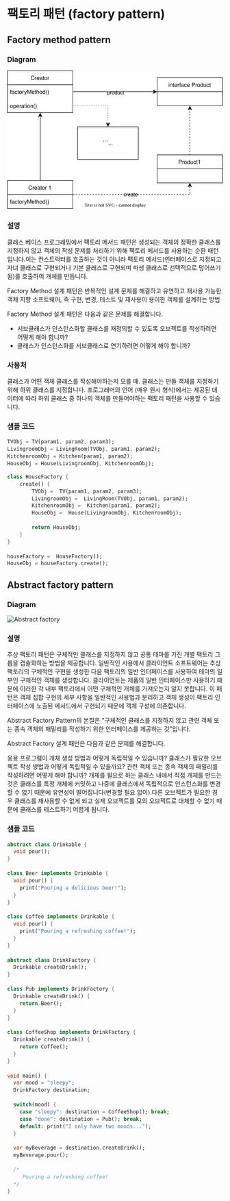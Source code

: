 # 팩토리 패턴 (factory pattern)

## Factory method pattern

### Diagram
![Factory method](https://raw.githubusercontent.com/biso-study/cs-note-for-interview/main/week_1/files/factory_method.svg)

### 설명
클래스 베이스 프로그래밍에서 팩토리 메서드 패턴은 생성되는 객체의 정확한 클래스를 지정하지 않고 객체의 작성 문제를 처리하기 위해 팩토리 메서드를 사용하는 순환 패턴입니다.이는 컨스트럭터를 호출하는 것이 아니라 팩토리 메서드(인터페이스로 지정되고 자녀 클래스로 구현되거나 기본 클래스로 구현되며 파생 클래스로 선택적으로 덮어쓰기됨)를 호출하여 개체를 만듭니다.

Factory Method 설계 패턴은 반복적인 설계 문제를 해결하고 유연하고 재사용 가능한 객체 지향 소프트웨어, 즉 구현, 변경, 테스트 및 재사용이 용이한 객체를 설계하는 방법

Factory Method 설계 패턴은 다음과 같은 문제를 해결합니다.
  - 서브클래스가 인스턴스화할 클래스를 재정의할 수 있도록 오브젝트를 작성하려면 어떻게 해야 합니까?
  - 클래스가 인스턴스화를 서브클래스로 연기하려면 어떻게 해야 합니까?

### 사용처
클래스가 어떤 객체 클래스를 작성해야하는지 모를 때.
클래스는 만들 객체를 지정하기 위해 하위 클래스를 지정합니다.
프로그래머의 언어 (매우 원시 형식)에서는 제공된 데이터에 따라 하위 클래스 중 하나의 객체를 만들어야하는 팩토리 패턴을 사용할 수 있습니다.

### 샘플  코드
```dart
TVObj = TV(param1, param2, param3);
LivingroomObj = LivingRoom(TVObj, param1, param2);
KitchenroomObj = Kitchen(param1, param2);
HouseObj = House(LivingroomObj, KitchenroomObj);
```
```dart
class HouseFactory {
    create() {
        TVObj =  TV(param1, param2, param3);
        LivingroomObj =  LivingRoom(TVObj, param1, param2);
        KitchenroomObj =  Kitchen(param1, param2);
        HouseObj =  House(LivingroomObj, KitchenroomObj);

        return HouseObj;
    }
}

houseFactory =  HouseFactory();
HouseObj = houseFactory.create();
```

## Abstract factory pattern

### Diagram
![Abstract factory](https://upload.wikimedia.org/wikipedia/commons/thumb/9/9d/Abstract_factory_UML.svg/1354px-Abstract_factory_UML.svg.png)

### 설명
추상 팩토리 패턴은 구체적인 클래스를 지정하지 않고 공통 테마를 가진 개별 팩토리 그룹을 캡슐화하는 방법을 제공합니다. 일반적인 사용에서 클라이언트 소프트웨어는 추상 팩토리의 구체적인 구현을 생성한 다음 팩토리의 일반 인터페이스를 사용하여 테마의 일부인 구체적인 객체를 생성합니다. 클라이언트는 제품의 일반 인터페이스만 사용하기 때문에 이러한 각 내부 팩토리에서 어떤 구체적인 개체를 가져오는지 알지 못합니다. 이 패턴은 객체 집합 구현의 세부 사항을 일반적인 사용법과 분리하고 객체 생성이 팩토리 인터페이스에 노출된 메서드에서 구현되기 때문에 객체 구성에 의존합니다.

Abstract Factory Pattern의 본질은 "구체적인 클래스를 지정하지 않고 관련 객체 또는 종속 객체의 패밀리를 작성하기 위한 인터페이스를 제공하는 것"입니다.

Abstract Factory 설계 패턴은 다음과 같은 문제를 해결합니다.

응용 프로그램이 개체 생성 방법과 어떻게 독립적일 수 있습니까?
클래스가 필요한 오브젝트 작성 방법과 어떻게 독립적일 수 있을까요?
관련 객체 또는 종속 객체의 패밀리를 작성하려면 어떻게 해야 합니까?
개체를 필요로 하는 클래스 내에서 직접 개체를 만드는 것은 클래스를 특정 개체에 커밋하고 나중에 클래스에서 독립적으로 인스턴스화를 변경할 수 없기 때문에 유연성이 떨어집니다(변경할 필요 없이).다른 오브젝트가 필요한 경우 클래스를 재사용할 수 없게 되고 실제 오브젝트를 모의 오브젝트로 대체할 수 없기 때문에 클래스를 테스트하기 어렵게 됩니다.

### 샘플  코드
```dart
abstract class Drinkable {
  void pour();
}

class Beer implements Drinkable {
  void pour() {
    print("Pouring a delicious beer!");
  }
}

class Coffee implements Drinkable {
  void pour() {
    print("Pouring a refreshing coffee!");
  }
}

abstract class DrinkFactory {
  Drinkable createDrink();
}

class Pub implements DrinkFactory {
  Drinkable createDrink() {
    return Beer();
  }
}

class CoffeeShop implements DrinkFactory {
  Drinkable createDrink() {
    return Coffee();
  }
}

void main() {
  var mood = "sleepy";
  DrinkFactory destination;

  switch(mood) {
    case "sleepy": destination = CoffeeShop(); break;
    case "done": destination = Pub(); break;
    default: print("I only have two moods...");
  }

  var myBeverage = destination.createDrink();
  myBeverage.pour();

  /*
     Pouring a refreshing coffee!
  */
}
```
